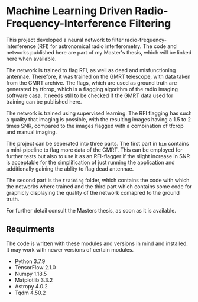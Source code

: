 # Machine Learning Driven Radio-Frequency-Interference Filtering

This project developed a neural network to filter radio-frequency-interference (RFI)
for astronomical radio interferometry. The code and networks published here are
part of my Master's thesis, which will be linked here when available.

The network is trained to flag RFI, as well as dead and misfunctioning antennae.
Therefore, it was trained on the GMRT telescope, with data taken from the GMRT 
archive. The flags, which are used as ground truth are generated by tfcrop, which is
a flagging algorithm of the radio imaging software casa. 
It needs still to be checked if the GMRT data used for training can be published here. 

[comment]: # (The training data and flags can be found under `training/raw_data`. )

The network is trained using supervised learning. The RFI flagging has such a
quality that imaging is possible, with the resulting images having a 1.5 to 2 
times SNR, compared to the images flagged with a combination of tfcrop and manual
imaging. 

The project can be seperated into three parts. The first part in `bin` contains
a mini-pipeline to flag more data of the GMRT. This can be employed for further 
tests but also to use it as an RFI-flagger if the slight increase in SNR is 
acceptable for the simplification of just running the application and additionally
gaining the ablity to flag dead antennae. 

The second part is the `training` folder, which contains the code with which the
networks where trained and the third part which contains some code for graphicly
displaying the quality of the network comapred to the ground truth. 

For further detail consult the Masters thesis, as soon as it is available. 

## Requirments 
The code is written with these modules and versions in mind and installed. It may 
work with newer versions of certain modules. 

- Python 3.7.9
- TensorFlow 2.1.0
- Numpy 1.18.5
- Matplotlib 3.3.2
- Astropy 4.0.2
- Tqdm 4.50.2
